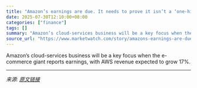 ```yaml
---
title: "Amazon’s earnings are due. It needs to prove it isn’t a ‘one-hit wonder’"
date: 2025-07-30T12:10:00+08:00
categories: ["finance"]
tags: []
summary: "Amazon’s cloud-services business will be a key focus when the e-commerce giant reports earnings, with AWS revenue expected to grow 17%."
source_url: "https://www.marketwatch.com/story/amazons-earnings-are-due-it-needs-to-prove-it-isnt-a-one-hit-wonder-4b0867ef?mod=mw_rss_topstories"
---
```


Amazon’s cloud-services business will be a key focus when the e-commerce giant reports earnings, with AWS revenue expected to grow 17%.

---

*来源: [原文链接](https://www.marketwatch.com/story/amazons-earnings-are-due-it-needs-to-prove-it-isnt-a-one-hit-wonder-4b0867ef?mod=mw_rss_topstories)*

